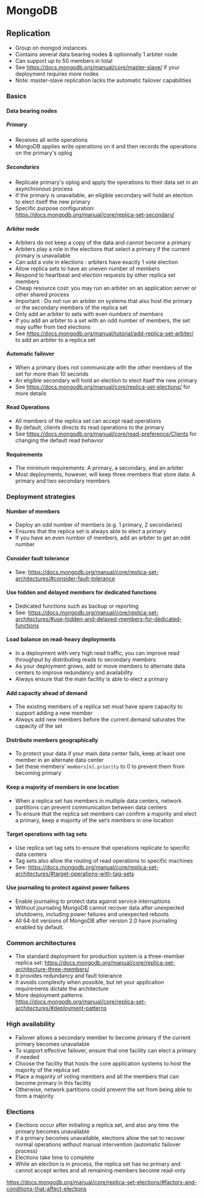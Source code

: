 # MongoDB

## Replication
- Group on mongod instances
- Contains several data bearing nodes & optionnally 1 arbiter node
- Can support up to 50 members in total
- See https://docs.mongodb.org/manual/core/master-slave/ if your deployment requires more nodes
- Note: master-slave replication lacks the automatic failover capabilities

### Basics

#### Data bearing nodes

##### Primary
- Receives all write operations
- MongoDB applies write operations on it and then records the operations on the primary's oplog

##### Secondaries
- Replicate primary's oplog and apply the operations to their data set in an asynchronous process
- If the primary is unavailable, an eligible secondary will hold an election to elect itself the new primary
- Specific purpose configuration: https://docs.mongodb.org/manual/core/replica-set-secondary/

#### Arbiter node
- Arbiters do not keep a copy of the data and cannot become a primary
- Arbiters play a role in the elections that select a primary if the current primary is unavailable
- Can add a vote in elections : arbiters have exactly 1 vote election
- Allow replica sets to have an uneven number of members
- Respond to heartbeat and election requests by other replica set members
- Cheap resource cost: you may run an arbiter on an application server or other shared process
- Important : Do not run an arbiter on systems that also host the primary or the secondary members of the replica set
- Only add an arbiter to sets with even numbers of members
- If you add an arbiter to a set with an odd number of members, the set may suffer from tied elections
- See https://docs.mongodb.org/manual/tutorial/add-replica-set-arbiter/ to add an arbiter to a replica set

#### Automatic failover
- When a primary does not communicate with the other members of the set for more than 10 seconds
- An eligible secondary will hold an election to elect itself the new primary
- See https://docs.mongodb.org/manual/core/replica-set-elections/ for more details

#### Read Operations
- All members of the replica set can accept read operations
- By default, clients directs its read operations to the primary
- See https://docs.mongodb.org/manual/core/read-preference/Clients for changing the default read behavior

#### Requirements
- The minimum requirements: A primary, a secondary, and an arbiter
- Most deployments, however, will keep three members that store data: A primary and two secondary members

### Deployment strategies

#### Number of members
- Deploy an odd number of members (e.g. 1 primary, 2 secondaries)
- Ensures that the replica set is always able to elect a primary
- If you have an even number of members, add an arbiter to get an odd number

#### Consider fault tolerance
- See: https://docs.mongodb.org/manual/core/replica-set-architectures/#consider-fault-tolerance

#### Use hidden and delayed members for dedicated functions
- Dedicated functions such as backup or reporting
- See: https://docs.mongodb.org/manual/core/replica-set-architectures/#use-hidden-and-delayed-members-for-dedicated-functions

#### Load balance on read-heavy deployments
- In a deployment with very high read traffic, you can improve read throughput by distributing reads to secondary members
- As your deployment grows, add or move members to alternate data centers to improve redundancy and availability
- Always ensure that the main facility is able to elect a primary

#### Add capacity ahead of demand
- The existing members of a replica set must have spare capacity to support adding a new member
- Always add new members before the current demand saturates the capacity of the set

#### Distribute members geographically
- To protect your data if your main data center fails, keep at least one member in an alternate data center
- Set these members’ `members[n].priority` to 0 to prevent them from becoming primary

#### Keep a majority of members in one location
- When a replica set has members in multiple data centers, network partitions can prevent communication between data centers
- To ensure that the replica set members can confirm a majority and elect a primary, keep a majority of the set’s members in one location

#### Target operations with tag sets
- Use replica set tag sets to ensure that operations replicate to specific data centers
- Tag sets also allow the routing of read operations to specific machines
- See: https://docs.mongodb.org/manual/core/replica-set-architectures/#target-operations-with-tag-sets

#### Use journaling to protect against power failures
- Enable journaling to protect data against service interruptions
- Without journaling MongoDB cannot recover data after unexpected shutdowns, including power failures and unexpected reboots
- All 64-bit versions of MongoDB after version 2.0 have journaling enabled by default.

### Common architectures
- The standard deployment for production system is a three-member replica set: https://docs.mongodb.org/manual/core/replica-set-architecture-three-members/
- It provides redundancy and fault tolerance
- It avoids complexity when possible, but let your application requirements dictate the architecture
- More deployment patterns: https://docs.mongodb.org/manual/core/replica-set-architectures/#deployment-patterns

### High availability
- Failover allows a secondary member to become primary if the current primary becomes unavailable
- To support effective failover, ensure that one facility can elect a primary if needed
- Choose the facility that hosts the core application systems to host the majority of the replica set
- Place a majority of voting members and all the members that can become primary in this facility
- Otherwise, network partitions could prevent the set from being able to form a majority

### Elections
- Elections occur after initiating a replica set, and also any time the primary becomes unavailable
- If a primary becomes unavailable, elections allow the set to recover normal operations without manual intervention (automatic failover process)
- Elections take time to complete
- While an election is in process, the replica set has no primary and cannot accept writes and all remaining members become read-only

 https://docs.mongodb.org/manual/core/replica-set-elections/#factors-and-conditions-that-affect-elections

